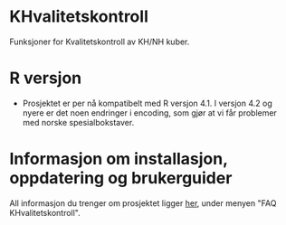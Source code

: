 # KHvalitetskontroll

Funksjoner for Kvalitetskontroll av KH/NH kuber.

# R versjon
- Prosjektet er per nå kompatibelt med R versjon 4.1. I versjon 4.2 og nyere er det noen endringer i encoding, som gjør at vi får problemer med norske spesialbokstaver. 

# Informasjon om installasjon, oppdatering og brukerguider

All informasjon du trenger om prosjektet ligger [her](https://helseprofil.github.io/faq-khvalitetskontroll.html), under menyen "FAQ KHvalitetskontroll". 
